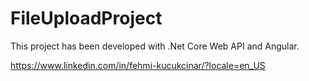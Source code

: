 # FileUploadProject
This project has been developed with .Net Core Web API and Angular.

https://www.linkedin.com/in/fehmi-kucukcinar/?locale=en_US
